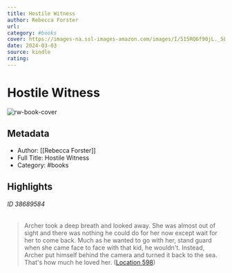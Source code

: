 ```yaml
---
title: Hostile Witness
author: Rebecca Forster
url: 
category: #books
cover: https://images-na.ssl-images-amazon.com/images/I/515RQ6f90jL._SL200_.jpg
date: 2024-03-03
source: kindle
rating:
---
```

# Hostile Witness

![rw-book-cover](https://images-na.ssl-images-amazon.com/images/I/515RQ6f90jL._SL200_.jpg)

## Metadata
- Author: [[Rebecca Forster]]
- Full Title: Hostile Witness
- Category: #books

## Highlights
###### ID 38689584
> Archer took a deep breath and looked away. She was almost out of sight and there was nothing he could do for her now except wait for her to come back. Much as he wanted to go with her, stand guard when she came face to face with that kid, he wouldn't. Instead, Archer put himself behind the camera and turned it back to the sea. That's how much he loved her. ([Location 598](https://readwise.io/to_kindle?action=open&asin=B002Z7G0QO&location=598))
    
